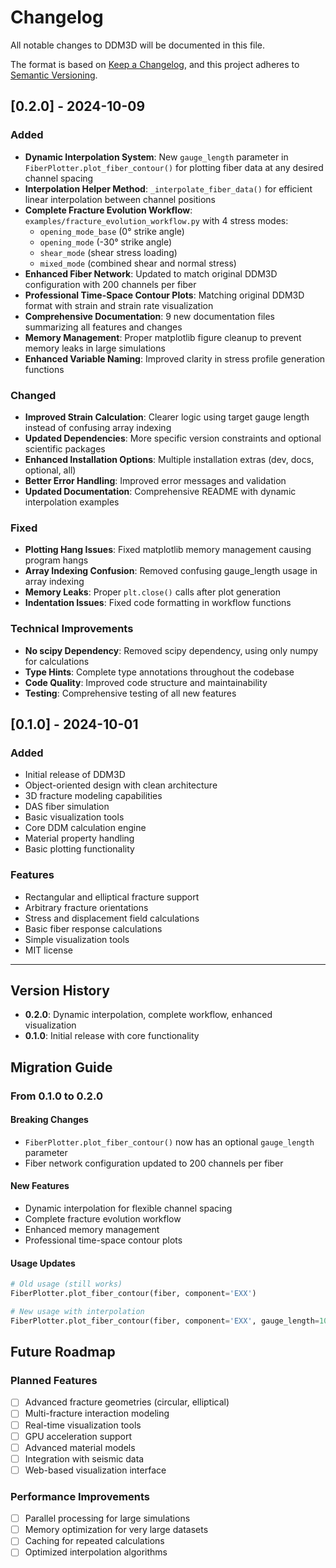 # Changelog

All notable changes to DDM3D will be documented in this file.

The format is based on [Keep a Changelog](https://keepachangelog.com/en/1.0.0/),
and this project adheres to [Semantic Versioning](https://semver.org/spec/v2.0.0.html).

## [0.2.0] - 2024-10-09

### Added
- **Dynamic Interpolation System**: New `gauge_length` parameter in `FiberPlotter.plot_fiber_contour()` for plotting fiber data at any desired channel spacing
- **Interpolation Helper Method**: `_interpolate_fiber_data()` for efficient linear interpolation between channel positions
- **Complete Fracture Evolution Workflow**: `examples/fracture_evolution_workflow.py` with 4 stress modes:
  - `opening_mode_base` (0° strike angle)
  - `opening_mode` (-30° strike angle)
  - `shear_mode` (shear stress loading)
  - `mixed_mode` (combined shear and normal stress)
- **Enhanced Fiber Network**: Updated to match original DDM3D configuration with 200 channels per fiber
- **Professional Time-Space Contour Plots**: Matching original DDM3D format with strain and strain rate visualization
- **Comprehensive Documentation**: 9 new documentation files summarizing all features and changes
- **Memory Management**: Proper matplotlib figure cleanup to prevent memory leaks in large simulations
- **Enhanced Variable Naming**: Improved clarity in stress profile generation functions

### Changed
- **Improved Strain Calculation**: Clearer logic using target gauge length instead of confusing array indexing
- **Updated Dependencies**: More specific version constraints and optional scientific packages
- **Enhanced Installation Options**: Multiple installation extras (dev, docs, optional, all)
- **Better Error Handling**: Improved error messages and validation
- **Updated Documentation**: Comprehensive README with dynamic interpolation examples

### Fixed
- **Plotting Hang Issues**: Fixed matplotlib memory management causing program hangs
- **Array Indexing Confusion**: Removed confusing gauge_length usage in array indexing
- **Memory Leaks**: Proper `plt.close()` calls after plot generation
- **Indentation Issues**: Fixed code formatting in workflow functions

### Technical Improvements
- **No scipy Dependency**: Removed scipy dependency, using only numpy for calculations
- **Type Hints**: Complete type annotations throughout the codebase
- **Code Quality**: Improved code structure and maintainability
- **Testing**: Comprehensive testing of all new features

## [0.1.0] - 2024-10-01

### Added
- Initial release of DDM3D
- Object-oriented design with clean architecture
- 3D fracture modeling capabilities
- DAS fiber simulation
- Basic visualization tools
- Core DDM calculation engine
- Material property handling
- Basic plotting functionality

### Features
- Rectangular and elliptical fracture support
- Arbitrary fracture orientations
- Stress and displacement field calculations
- Basic fiber response calculations
- Simple visualization tools
- MIT license

---

## Version History

- **0.2.0**: Dynamic interpolation, complete workflow, enhanced visualization
- **0.1.0**: Initial release with core functionality

## Migration Guide

### From 0.1.0 to 0.2.0

#### Breaking Changes
- `FiberPlotter.plot_fiber_contour()` now has an optional `gauge_length` parameter
- Fiber network configuration updated to 200 channels per fiber

#### New Features
- Dynamic interpolation for flexible channel spacing
- Complete fracture evolution workflow
- Enhanced memory management
- Professional time-space contour plots

#### Usage Updates
```python
# Old usage (still works)
FiberPlotter.plot_fiber_contour(fiber, component='EXX')

# New usage with interpolation
FiberPlotter.plot_fiber_contour(fiber, component='EXX', gauge_length=10.0)
```

## Future Roadmap

### Planned Features
- [ ] Advanced fracture geometries (circular, elliptical)
- [ ] Multi-fracture interaction modeling
- [ ] Real-time visualization tools
- [ ] GPU acceleration support
- [ ] Advanced material models
- [ ] Integration with seismic data
- [ ] Web-based visualization interface

### Performance Improvements
- [ ] Parallel processing for large simulations
- [ ] Memory optimization for very large datasets
- [ ] Caching for repeated calculations
- [ ] Optimized interpolation algorithms
